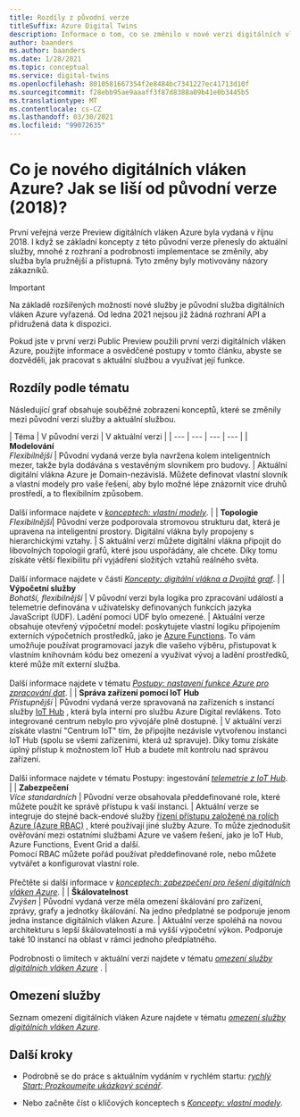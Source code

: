 ```yaml
---
title: Rozdíly z původní verze
titleSuffix: Azure Digital Twins
description: Informace o tom, co se změnilo v nové verzi digitálních vláken Azure
author: baanders
ms.author: baanders
ms.date: 1/28/2021
ms.topic: conceptual
ms.service: digital-twins
ms.openlocfilehash: 8010581667354f2e8484bc7341227ec41713d10f
ms.sourcegitcommit: f28ebb95ae9aaaff3f87d8388a09b41e0b3445b5
ms.translationtype: MT
ms.contentlocale: cs-CZ
ms.lasthandoff: 03/30/2021
ms.locfileid: "99072635"
---
```

# <a name="what-is-the-new-azure-digital-twins-how-is-it-different-from-the-original-version-2018"></a>Co je nového digitálních vláken Azure? Jak se liší od původní verze (2018)?

První veřejná verze Preview digitálních vláken Azure byla vydaná v říjnu 2018. I když se základní koncepty z této původní verze přenesly do aktuální služby, mnohé z rozhraní a podrobnosti implementace se změnily, aby služba byla pružnější a přístupná. Tyto změny byly motivovány názory zákazníků.

> [!IMPORTANT]
> Na základě rozšířených možností nové služby je původní služba digitálních vláken Azure vyřazená. Od ledna 2021 nejsou již žádná rozhraní API a přidružená data k dispozici.

Pokud jste v první verzi Public Preview použili první verzi digitálních vláken Azure, použijte informace a osvědčené postupy v tomto článku, abyste se dozvěděli, jak pracovat s aktuální službou a využívat její funkce.

## <a name="differences-by-topic"></a>Rozdíly podle tématu

Následující graf obsahuje souběžné zobrazení konceptů, které se změnily mezi původní verzí služby a aktuální službou.

| Téma | V původní verzi | V aktuální verzi |
| --- | --- | --- | --- |
| **Modelování**<br>*Flexibilnější* | Původní vydaná verze byla navržena kolem inteligentních mezer, takže byla dodávána s vestavěným slovníkem pro budovy. | Aktuální digitální vlákna Azure je Domain-nezávislá. Můžete definovat vlastní slovník a vlastní modely pro vaše řešení, aby bylo možné lépe znázornit více druhů prostředí, a to flexibilním způsobem.<br><br>Další informace najdete v [*konceptech: vlastní modely*](concepts-models.md). |
| **Topologie**<br>*Flexibilnější*| Původní verze podporovala stromovou strukturu dat, která je upravena na inteligentní prostory. Digitální vlákna byly propojeny s hierarchickými vztahy. | S aktuální verzí můžete digitální vlákna připojit do libovolných topologií grafů, které jsou uspořádány, ale chcete. Díky tomu získáte větší flexibilitu při vyjádření složitých vztahů reálného světa.<br><br>Další informace najdete v části [*Koncepty: digitální vlákna a Dvojitá graf*](concepts-twins-graph.md). |
| **Výpočetní služby**<br>*Bohatší, flexibilnější* | V původní verzi byla logika pro zpracování událostí a telemetrie definována v uživatelsky definovaných funkcích jazyka JavaScript (UDF). Ladění pomocí UDF bylo omezené. | Aktuální verze obsahuje otevřený výpočetní model: poskytujete vlastní logiku připojením externích výpočetních prostředků, jako je [Azure Functions](../azure-functions/functions-overview.md). To vám umožňuje používat programovací jazyk dle vašeho výběru, přistupovat k vlastním knihovnám kódu bez omezení a využívat vývoj a ladění prostředků, které může mít externí služba.<br><br>Další informace najdete v tématu [*Postupy: nastavení funkce Azure pro zpracování dat*](how-to-create-azure-function.md). |
| **Správa zařízení pomocí IoT Hub**<br>*Přístupnější* | Původní vydaná verze spravovaná na zařízeních s instancí služby [IoT Hub](../iot-hub/about-iot-hub.md) , která byla interní pro službu Azure Digital revlákens. Toto integrované centrum nebylo pro vývojáře plně dostupné. | V aktuální verzi získáte vlastní "Centrum IoT" tím, že připojíte nezávisle vytvořenou instanci IoT Hub (spolu se všemi zařízeními, která už spravuje). Díky tomu získáte úplný přístup k možnostem IoT Hub a budete mít kontrolu nad správou zařízení.<br><br>Další informace najdete v tématu Postupy: ingestování [*telemetrie z IoT Hub*](how-to-ingest-iot-hub-data.md). |
| **Zabezpečení**<br>*Více standardních* | Původní verze obsahovala předdefinované role, které můžete použít ke správě přístupu k vaší instanci. | Aktuální verze se integruje do stejné back-endové služby [řízení přístupu založené na rolích Azure (Azure RBAC)](../role-based-access-control/overview.md) , které používají jiné služby Azure. To může zjednodušit ověřování mezi ostatními službami Azure ve vašem řešení, jako je IoT Hub, Azure Functions, Event Grid a další.<br>Pomocí RBAC můžete pořád používat předdefinované role, nebo můžete vytvářet a konfigurovat vlastní role.<br><br>Přečtěte si další informace v [*konceptech: zabezpečení pro řešení digitálních vláken Azure*](concepts-security.md). |
| **Škálovatelnost**<br>*Zvýšen* | Původní vydaná verze měla omezení škálování pro zařízení, zprávy, grafy a jednotky škálování. Na jedno předplatné se podporuje jenom jedna instance digitálních vláken Azure.  | Aktuální verze spoléhá na novou architekturu s lepší škálovatelností a má vyšší výpočetní výkon. Podporuje také 10 instancí na oblast v rámci jednoho předplatného.<br><br>Podrobnosti o limitech v aktuální verzi najdete v tématu [*omezení služby digitálních vláken Azure*](reference-service-limits.md) . |

## <a name="service-limits"></a>Omezení služby

Seznam omezení digitálních vláken Azure najdete v tématu [*omezení služby digitálních vláken Azure*](reference-service-limits.md).

## <a name="next-steps"></a>Další kroky

* Podrobně se do práce s aktuálním vydáním v rychlém startu: [*rychlý Start: Prozkoumejte ukázkový scénář*](quickstart-adt-explorer.md).

* Nebo začněte číst o klíčových konceptech s [*Koncepty: vlastní modely*](concepts-models.md).